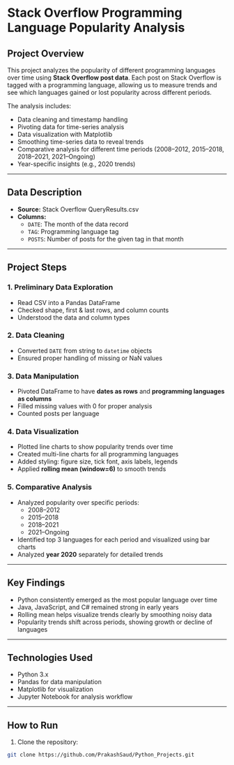 # Stack Overflow Programming Language Popularity Analysis

## Project Overview
This project analyzes the popularity of different programming languages over time using **Stack Overflow post data**. Each post on Stack Overflow is tagged with a programming language, allowing us to measure trends and see which languages gained or lost popularity across different periods.

The analysis includes:
- Data cleaning and timestamp handling
- Pivoting data for time-series analysis
- Data visualization with Matplotlib
- Smoothing time-series data to reveal trends
- Comparative analysis for different time periods (2008–2012, 2015–2018, 2018–2021, 2021–Ongoing)
- Year-specific insights (e.g., 2020 trends)

---

## Data Description
- **Source:** Stack Overflow QueryResults.csv
- **Columns:**
  - `DATE`: The month of the data record
  - `TAG`: Programming language tag
  - `POSTS`: Number of posts for the given tag in that month

---

## Project Steps

### 1. Preliminary Data Exploration
- Read CSV into a Pandas DataFrame
- Checked shape, first & last rows, and column counts
- Understood the data and column types

### 2. Data Cleaning
- Converted `DATE` from string to `datetime` objects
- Ensured proper handling of missing or NaN values

### 3. Data Manipulation
- Pivoted DataFrame to have **dates as rows** and **programming languages as columns**
- Filled missing values with 0 for proper analysis
- Counted posts per language

### 4. Data Visualization
- Plotted line charts to show popularity trends over time
- Created multi-line charts for all programming languages
- Added styling: figure size, tick font, axis labels, legends
- Applied **rolling mean (window=6)** to smooth trends

### 5. Comparative Analysis
- Analyzed popularity over specific periods:
  - 2008–2012
  - 2015–2018
  - 2018–2021
  - 2021–Ongoing
- Identified top 3 languages for each period and visualized using bar charts
- Analyzed **year 2020** separately for detailed trends

---

## Key Findings
- Python consistently emerged as the most popular language over time
- Java, JavaScript, and C# remained strong in early years
- Rolling mean helps visualize trends clearly by smoothing noisy data
- Popularity trends shift across periods, showing growth or decline of languages

---

## Technologies Used
- Python 3.x
- Pandas for data manipulation
- Matplotlib for visualization
- Jupyter Notebook for analysis workflow

---

## How to Run
1. Clone the repository:
```bash
git clone https://github.com/PrakashSaud/Python_Projects.git
